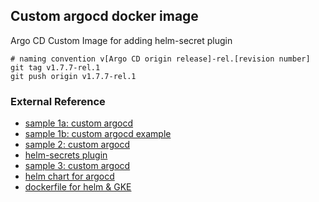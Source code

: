 ## Custom argocd docker image
Argo CD Custom Image for adding helm-secret plugin

```shell script
# naming convention v[Argo CD origin release]-rel.[revision number]
git tag v1.7.7-rel.1
git push origin v1.7.7-rel.1 
```

### External Reference
- [sample 1a: custom argocd](https://github.com/camptocamp/docker-argocd)
- [sample 1b: custom argocd example](https://github.com/camptocamp/argocd-helm-sops-example)
- [sample 2: custom argocd](https://medium.com/faun/handling-kubernetes-secrets-with-argocd-and-sops-650df91de173)
- [helm-secrets plugin](https://github.com/zendesk/helm-secrets)
- [sample 3: custom argocd](https://gitlab.com/iotops/container-images/argocd/-/blob/master/Dockerfile)
- [helm chart for argocd](https://github.com/argoproj/argo-helm/tree/master/charts/argo-cd)
- [dockerfile for helm & GKE](https://hub.docker.com/r/devth/helm/dockerfile)
